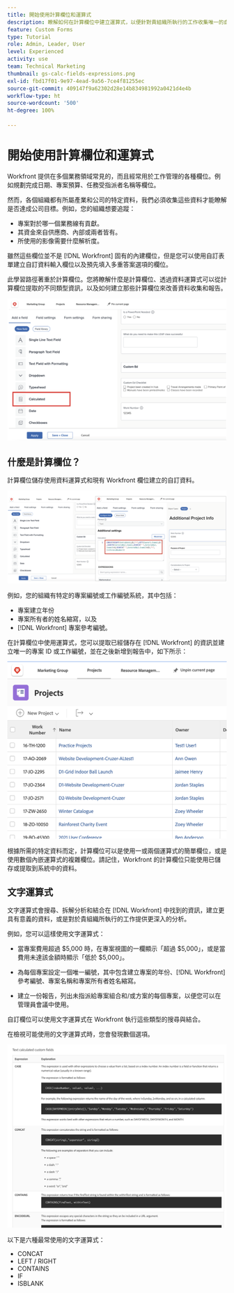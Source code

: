 ```yaml
---
title: 開始使用計算欄位和運算式
description: 瞭解如何在計算欄位中建立運算式，以便針對貴組織所執行的工作收集唯一的自訂資料。
feature: Custom Forms
type: Tutorial
role: Admin, Leader, User
level: Experienced
activity: use
team: Technical Marketing
thumbnail: gs-calc-fields-expressions.png
exl-id: fbd17f01-9e97-4ead-9a56-7ce4f81255ec
source-git-commit: 409147f9a62302d28e14b834981992a0421d4e4b
workflow-type: ht
source-wordcount: '500'
ht-degree: 100%

---
```


# 開始使用計算欄位和運算式

<!-- **Note**: The expression examples shown are simple and some may be mitigated by fields already supplied by  . However, the examples are used to illustrate the foundational knowledge needed in order to build expressions in Workfront.-->

Workfront 提供在多個業務領域常見的，而且經常用於工作管理的各種欄位。例如規劃完成日期、專案預算、任務受指派者名稱等欄位。

然而，各個組織都有所屬產業和公司的特定資料，我們必須收集這些資料才能瞭解是否達成公司目標。例如，您的組織想要追蹤：

* 專案對於哪一個業務線有貢獻。
* 其資金來自供應商、內部或兩者皆有。
* 所使用的影像需要什麼解析度。

雖然這些欄位並不是 [!DNL Workfront] 固有的內建欄位，但是您可以使用自訂表單建立自訂資料輸入欄位以及預先填入多重答案選項的欄位。

此學習路徑著重於計算欄位。您將瞭解什麼是計算欄位、透過資料運算式可以從計算欄位提取的不同類型資訊，以及如何建立那些計算欄位來改善資料收集和報告。

![資源管理設定一頁式資訊](assets/GS01.png)

## 什麼是計算欄位？

計算欄位儲存使用資料運算式和現有 Workfront 欄位建立的自訂資料。

![附帶使用情況報告的工作負載平衡器](assets/GS02.png)

例如，您的組織有特定的專案編號或工作編號系統，其中包括：

* 專案建立年份
* 專案所有者的姓名縮寫，以及
* [!DNL Workfront] 專案參考編號。


在計算欄位中使用運算式，您可以提取已經儲存在 [!DNL Workfront] 的資訊並建立唯一的專案 ID 或工作編號，並在之後新增到報告中，如下所示：

![附帶使用情況報告的工作負載平衡器](assets/GS03.png)

根據所需的特定資料而定，計算欄位可以是使用一或兩個運算式的簡單欄位，或是使用數個內嵌運算式的複雜欄位。請記住，Workfront 的計算欄位只能使用已儲存或提取到系統中的資料。

## 文字運算式

文字運算式會搜尋、拆解分析和結合在 [!DNL Workfront] 中找到的資訊，建立更具有意義的資料，或是對於貴組織所執行的工作提供更深入的分析。

例如，您可以這樣使用文字運算式：

* 當專案費用超過 $5,000 時，在專案視圖的一欄顯示「超過 $5,000」，或是當費用未達該金額時顯示「低於 $5,000」。

* 為每個專案設定一個唯一編號，其中包含建立專案的年份、[!DNL Workfront] 參考編號、專案名稱和專案所有者姓名縮寫。

* 建立一份報告，列出未指派給專案組合和/或方案的每個專案，以便您可以在管理員會議中使用。

自訂欄位可以使用文字運算式在 Workfront 執行這些類型的搜尋與結合。

在檢視可能使用的文字運算式時，您會發現數個選項。

![資源管理設定一頁式資訊](assets/TE01.png)

以下是六種最常使用的文字運算式：

* CONCAT
* LEFT / RIGHT
* CONTAINS
* IF
* ISBLANK